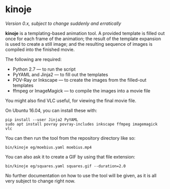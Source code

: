 kinoje
======

*Version 0.x, subject to change suddenly and erratically*

**kinoje** is a templating-based animation tool.  A provided template is filled out once for each
frame of the animation; the result of the template expansion is used to create a still image; and
the resulting sequence of images is compiled into the finished movie.

The following are required:

*   Python 2.7 — to run the script
*   PyYAML and Jinja2 — to fill out the templates
*   POV-Ray or Inkscape — to create the images from the filled-out templates
*   ffmpeg or ImageMagick — to compile the images into a movie file

You might also find VLC useful, for viewing the final movie file.

On Ubuntu 16.04, you can install these with:

    pip install --user Jinja2 PyYAML
    sudo apt install povray povray-includes inkscape ffmpeg imagemagick vlc

You can then run the tool from the repository directory like so:

    bin/kinoje eg/moebius.yaml moebius.mp4

You can also ask it to create a GIF by using that file extension:

    bin/kinoje eg/squares.yaml squares.gif --duration=2.0

No further documentation on how to use the tool will be given, as it is all very subject to change
right now.
